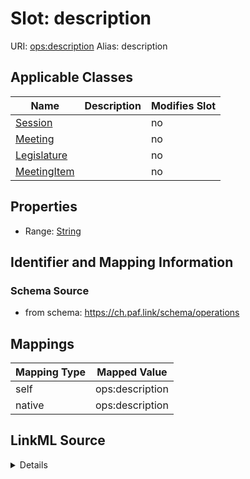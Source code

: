 

# Slot: description 



URI: [ops:description](https://ch.paf.link/schema/operations/description)
Alias: description

<!-- no inheritance hierarchy -->





## Applicable Classes

| Name | Description | Modifies Slot |
| --- | --- | --- |
| [Session](Session.md) |  |  no  |
| [Meeting](Meeting.md) |  |  no  |
| [Legislature](Legislature.md) |  |  no  |
| [MeetingItem](MeetingItem.md) |  |  no  |







## Properties

* Range: [String](String.md)





## Identifier and Mapping Information







### Schema Source


* from schema: https://ch.paf.link/schema/operations




## Mappings

| Mapping Type | Mapped Value |
| ---  | ---  |
| self | ops:description |
| native | ops:description |




## LinkML Source

<details>
```yaml
name: description
from_schema: https://ch.paf.link/schema/operations
rank: 1000
alias: description
domain_of:
- Legislature
- Session
- Meeting
- MeetingItem
range: string

```
</details>
